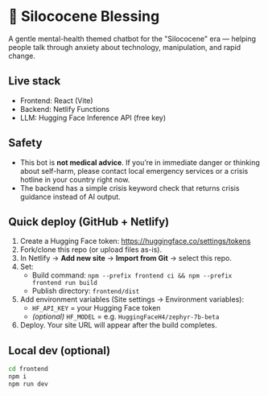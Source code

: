 # 🌱 Silococene Blessing
A gentle mental-health themed chatbot for the "Silococene" era — helping people talk through anxiety about technology, manipulation, and rapid change.

## Live stack
- Frontend: React (Vite)
- Backend: Netlify Functions
- LLM: Hugging Face Inference API (free key)

## Safety
- This bot is **not medical advice**. If you’re in immediate danger or thinking about self-harm, please contact local emergency services or a crisis hotline in your country right now.
- The backend has a simple crisis keyword check that returns crisis guidance instead of AI output.

## Quick deploy (GitHub + Netlify)
1. Create a Hugging Face token: https://huggingface.co/settings/tokens
2. Fork/clone this repo (or upload files as-is).
3. In Netlify → **Add new site** → **Import from Git** → select this repo.
4. Set:
   - Build command: `npm --prefix frontend ci && npm --prefix frontend run build`
   - Publish directory: `frontend/dist`
5. Add environment variables (Site settings → Environment variables):
   - `HF_API_KEY` = your Hugging Face token
   - *(optional)* `HF_MODEL` = e.g. `HuggingFaceH4/zephyr-7b-beta`
6. Deploy. Your site URL will appear after the build completes.

## Local dev (optional)
```bash
cd frontend
npm i
npm run dev
